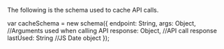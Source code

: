 The following is the schema used to cache API calls.

var cacheSchema = new schema({
	endpoint: String, 
	args: Object, //Arguments used when calling API
	response: Object, //API call response 
	lastUsed: String //JS Date object
});
